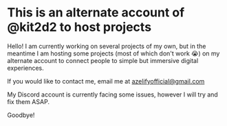 # This is an alternate account of @kit2d2 to host projects

Hello! I am currently working on several projects of my own, but in the meantime I am hosting some projects (most of which don't work 😭) on my alternate account to connect people to simple but immersive digital experiences.

If you would like to contact me, email me at azelifyofficial@gmail.com

My Discord account is currently facing some issues, however I will try and fix them ASAP.

Goodbye!
